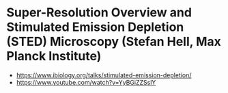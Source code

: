 # Super-Resolution Overview and Stimulated Emission Depletion (STED) Microscopy (Stefan Hell, Max Planck Institute)
- https://www.ibiology.org/talks/stimulated-emission-depletion/
- https://www.youtube.com/watch?v=YyBGiZZSslY